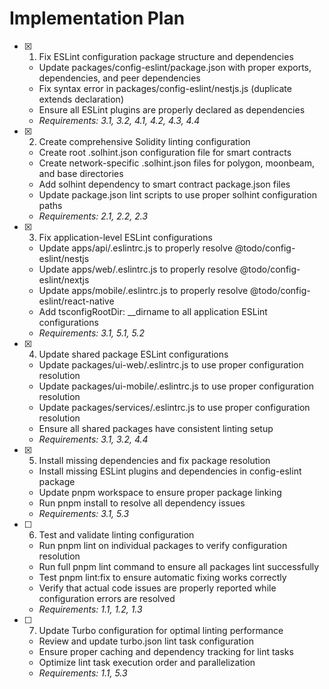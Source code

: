 # Implementation Plan

- [x] 1. Fix ESLint configuration package structure and dependencies
  - Update packages/config-eslint/package.json with proper exports, dependencies, and peer dependencies
  - Fix syntax error in packages/config-eslint/nestjs.js (duplicate extends declaration)
  - Ensure all ESLint plugins are properly declared as dependencies
  - _Requirements: 3.1, 3.2, 4.1, 4.2, 4.3, 4.4_

- [x] 2. Create comprehensive Solidity linting configuration
  - Create root .solhint.json configuration file for smart contracts
  - Create network-specific .solhint.json files for polygon, moonbeam, and base directories
  - Add solhint dependency to smart contract package.json files
  - Update package.json lint scripts to use proper solhint configuration paths
  - _Requirements: 2.1, 2.2, 2.3_

- [x] 3. Fix application-level ESLint configurations
  - Update apps/api/.eslintrc.js to properly resolve @todo/config-eslint/nestjs
  - Update apps/web/.eslintrc.js to properly resolve @todo/config-eslint/nextjs
  - Update apps/mobile/.eslintrc.js to properly resolve @todo/config-eslint/react-native
  - Add tsconfigRootDir: \_\_dirname to all application ESLint configurations
  - _Requirements: 3.1, 5.1, 5.2_

- [x] 4. Update shared package ESLint configurations
  - Update packages/ui-web/.eslintrc.js to use proper configuration resolution
  - Update packages/ui-mobile/.eslintrc.js to use proper configuration resolution
  - Update packages/services/.eslintrc.js to use proper configuration resolution
  - Ensure all shared packages have consistent linting setup
  - _Requirements: 3.1, 3.2, 4.4_

- [x] 5. Install missing dependencies and fix package resolution
  - Install missing ESLint plugins and dependencies in config-eslint package
  - Update pnpm workspace to ensure proper package linking
  - Run pnpm install to resolve all dependency issues
  - _Requirements: 3.1, 5.3_

- [ ] 6. Test and validate linting configuration
  - Run pnpm lint on individual packages to verify configuration resolution
  - Run full pnpm lint command to ensure all packages lint successfully
  - Test pnpm lint:fix to ensure automatic fixing works correctly
  - Verify that actual code issues are properly reported while configuration errors are resolved
  - _Requirements: 1.1, 1.2, 1.3_

- [ ] 7. Update Turbo configuration for optimal linting performance
  - Review and update turbo.json lint task configuration
  - Ensure proper caching and dependency tracking for lint tasks
  - Optimize lint task execution order and parallelization
  - _Requirements: 1.1, 5.3_
